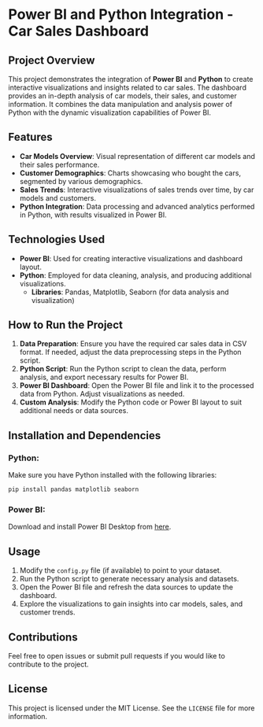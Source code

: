 # Power BI and Python Integration - Car Sales Dashboard

## Project Overview

This project demonstrates the integration of **Power BI** and **Python** to create interactive visualizations and insights related to car sales. The dashboard provides an in-depth analysis of car models, their sales, and customer information. It combines the data manipulation and analysis power of Python with the dynamic visualization capabilities of Power BI.

## Features

- **Car Models Overview**: Visual representation of different car models and their sales performance.
- **Customer Demographics**: Charts showcasing who bought the cars, segmented by various demographics.
- **Sales Trends**: Interactive visualizations of sales trends over time, by car models and customers.
- **Python Integration**: Data processing and advanced analytics performed in Python, with results visualized in Power BI.
  
## Technologies Used

- **Power BI**: Used for creating interactive visualizations and dashboard layout.
- **Python**: Employed for data cleaning, analysis, and producing additional visualizations.
    - **Libraries**: Pandas, Matplotlib, Seaborn (for data analysis and visualization)
  
## How to Run the Project

1. **Data Preparation**: Ensure you have the required car sales data in CSV format. If needed, adjust the data preprocessing steps in the Python script.
2. **Python Script**: Run the Python script to clean the data, perform analysis, and export necessary results for Power BI.
3. **Power BI Dashboard**: Open the Power BI file and link it to the processed data from Python. Adjust visualizations as needed.
4. **Custom Analysis**: Modify the Python code or Power BI layout to suit additional needs or data sources.

## Installation and Dependencies

### Python:
Make sure you have Python installed with the following libraries:
```bash
pip install pandas matplotlib seaborn
```

### Power BI:
Download and install Power BI Desktop from [here](https://powerbi.microsoft.com/).

## Usage

1. Modify the `config.py` file (if available) to point to your dataset.
2. Run the Python script to generate necessary analysis and datasets.
3. Open the Power BI file and refresh the data sources to update the dashboard.
4. Explore the visualizations to gain insights into car models, sales, and customer trends.

## Contributions

Feel free to open issues or submit pull requests if you would like to contribute to the project.

## License

This project is licensed under the MIT License. See the `LICENSE` file for more information.